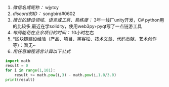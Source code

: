 1. *微信名或昵称：* wjytcy
2. *discord的ID：* songbird#0602
3. *擅长的建设领域、语言或工具、熟练度：* 3年一线厂unity开发，C# python用的比较多,最近在学solidity，使用web3py+pyqt写了一点链游工具
4. *每周能花在业余项目的时间：* 10小时左右
5. *区块链建设经验（产品、项目、黑客松、技术文章、代码贡献、艺术创作等）：暂无~
6. *用任意编程语言计算以下公式*

```python
import math
result = 0
for i in range(1,101):
    result += math.pow(i,3) - math.pow(i,1.0/3.0)
print(result)
```
